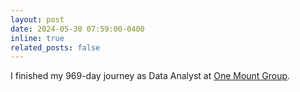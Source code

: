 ```yaml
---
layout: post
date: 2024-05-30 07:59:00-0400
inline: true
related_posts: false
---
```


I finished my 969-day journey as Data Analyst at [One Mount Group](https://onemount.com/).
